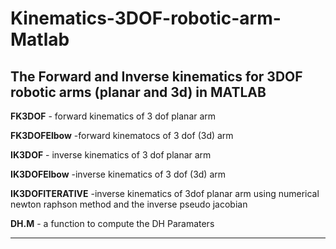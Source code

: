 # Kinematics-3DOF-robotic-arm-Matlab
**The Forward and Inverse kinematics for 3DOF robotic arms (planar and 3d) in MATLAB**
--------------------------------------------------------------------------------------

**FK3DOF** - forward kinematics of 3 dof planar arm 


**FK3DOFElbow** -forward kinematocs of 3 dof (3d) arm 


**IK3DOF** - inverse kinematics of 3 dof planar arm


**IK3DOFElbow** -inverse kinematics of 3 dof (3d) arm 


**IK3DOFITERATIVE** -inverse kinematics of 3dof planar arm using numerical newton raphson method and the inverse pseudo jacobian


**DH.M** - a function to compute the DH Paramaters 


---------------------------------------------------------------------------------------------------------------------------------

